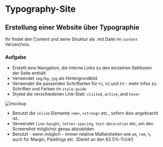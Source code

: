 # Typography-Site

## Erstellung einer Website über Typographie

Ihr findet den Content und seine Struktur als .md Datei im `content` Verzeichnis.

### Aufgabe

- Erstellt eine Navigation, die interne Links zu den einzelnen Sektionen der Seite enthält
- Verwendet `img/bg.jpg` als Hintergrundbild
- Verwendet die passenden Schriftarten für `h1`, `h2` und `h3` - mehr Infos zu Schriften und Farben im `style-guide`
- Styled die verschiedenen Link-Stati: `visited`, `active`, and `hover`

![mockup](/img/mockup.gif)

- Benutzt die `inline` Elemente `<em>`, `<strong>` etc., sofern dies angebracht ist..
- Verwendet `line-height`, `letter-spacing`, `text-decoration` etc, um den Screenshot möglichst genau abzubilden.
- Benutzt - wenn möglich - immer relative Maßeinheiten wie `em`, `rem`, `%`, auch für Margin, Paddings etc. (Denkt an den 62.5%-Trick!)
